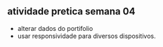 ## atividade pretica semana 04

- alterar dados do portifolio
- usar responsividade para diversos dispositivos.